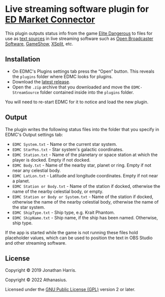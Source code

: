 # Live streaming software plugin for [ED Market Connector](https://github.com/EDCD/EDMarketConnector/wiki)

This plugin outputs status info from the game
[Elite Dangerous](https://www.elitedangerous.com/) to files for use as
[text sources](https://obsproject.com/wiki/Sources-Guide#text-gdi) in live
streaming software such as
[Open Broadcaster Software](https://obsproject.com/),
[GameShow](http://gameshow.net/),
[XSplit](https://www.xsplit.com/), etc.

## Installation

* On EDMC's Plugins settings tab press the “Open” button. This reveals the
  `plugins` folder where EDMC looks for plugins.
* Download the
  [latest release](https://github.com/Athanasius/EDMC-StreamSource/releases/latest).
* Open the `.zip` archive that you downloaded and move the `EDMC-StreamSource`
  folder contained inside into the `plugins` folder.

You will need to re-start EDMC for it to notice and load the new plugin.

## Output

The plugin writes the following status files into the folder that you specify
in EDMC's Output settings tab:

* `EDMC System.txt` - Name or the current star system.
* `EDMC StarPos.txt` - Star system's galactic coordinates.
* `EDMC Station.txt` - Name of the planetary or space station at which the
  player is docked. Empty if not docked.
* `EDMC Body.txt` - Name of the nearby star, planet or ring. Empty if not near
  any celestial body.
* `EDMC LatLon.txt` - Latitude and longitude coordinates. Empty if not near a
  planet.
* `EDMC Station or Body.txt` - Name of the station if docked, otherwise the
  name of the nearby celestial body, or empty.
* `EDMC Station or Body or System.txt` - Name of the station if docked,
  otherwise the name of the nearby celestial body, otherwise the name of the 
  star system.
* `EDMC ShipType.txt` - Ship type, e.g. Krait Phantom.
* `EDMC ShipName.txt` - Ship name, if the ship has been named. Otherwise, ship
  type.

If the app is started while the game is not running these files hold
placeholder values, which can be used to position the text in OBS Studio and
other streaming software.

## License

Copyright © 2019 Jonathan Harris.

Copyright © 2022 Athanasius.

Licensed under the
[GNU Public License (GPL)](http://www.gnu.org/licenses/gpl-2.0.html) version 2
or later.
